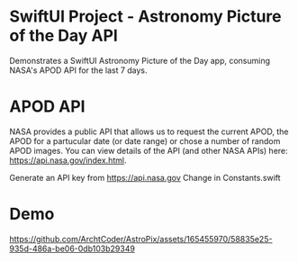 # SwiftUI Project - Astronomy Picture of the Day API

Demonstrates a SwiftUI Astronomy Picture of the Day app, consuming NASA's APOD API for the last 7 days.

# APOD API

NASA provides a public API that allows us to request the current APOD, the APOD for a partucular date (or date range) or chose a number of random APOD images. 
You can view details of the API (and other NASA APIs) here: https://api.nasa.gov/index.html.

Generate an API key from https://api.nasa.gov
Change in Constants.swift

# Demo

https://github.com/ArchtCoder/AstroPix/assets/165455970/58835e25-935d-486a-be06-0db103b29349

